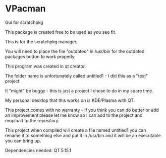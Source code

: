 # VPacman
Gui for scratchpkg

This package is created free to be used as you see fit. 

This is for the scratchpkg manager.

You will need to place the file "outdated" in /usr/bin for the outdated packages button to work properly.

This program was created in qt creator.

The folder name is unfortunately called untitled1 - I did this as a "test" project 

It "might" be buggy - this is just a project I chose to do in my spare time. 

My personal desktop that this works on is KDE/Plasma with QT.

This project comes with no warranty - if you think you can do better or add an improvement please let me know so I can add to the project and reupload to the repository.

This project when compiled will create a file named untitled1 you can rename it to something else and put it in /usr/bin and it will be an executable you can bring up.

Dependencies needed:
QT 5.15.1
